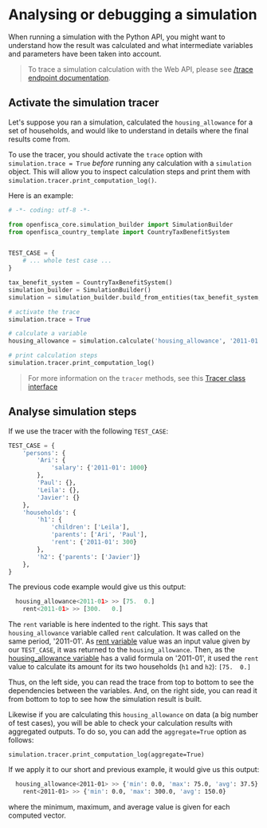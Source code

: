 # Analysing or debugging a simulation

When running a simulation with the Python API, you might want to understand how the result was calculated and what intermediate variables and parameters have been taken into account.

> To trace a simulation calculation with the Web API, please see [/trace endpoint documentation](../openfisca-web-api/trace-simulation.md).


## Activate the simulation tracer

Let's suppose you ran a simulation, calculated the `housing_allowance` for a set of households, and would like to understand in details where the final results come from. 

To use the tracer, you should activate the `trace` option with `simulation.trace = True` _before_ running any calculation with a `simulation` object. This will allow you to inspect calculation steps and print them with `simulation.tracer.print_computation_log()`.

Here is an example:

```python
# -*- coding: utf-8 -*-

from openfisca_core.simulation_builder import SimulationBuilder
from openfisca_country_template import CountryTaxBenefitSystem


TEST_CASE = {
    # ... whole test case ...
}

tax_benefit_system = CountryTaxBenefitSystem()
simulation_builder = SimulationBuilder()
simulation = simulation_builder.build_from_entities(tax_benefit_system, TEST_CASE)

# activate the trace
simulation.trace = True

# calculate a variable
housing_allowance = simulation.calculate('housing_allowance', '2011-01')

# print calculation steps
simulation.tracer.print_computation_log()
```

> For more information on the `tracer` methods, see this [Tracer class interface](../openfisca-python-api/tracer.html)

## Analyse simulation steps

If we use the tracer with the following `TEST_CASE`:

```python
TEST_CASE = {
    'persons': {
        'Ari': {
            'salary': {'2011-01': 1000}
        }, 
        'Paul': {}, 
        'Leila': {}, 
        'Javier': {}
    },
    'households': {
        'h1': {
            'children': ['Leila'], 
            'parents': ['Ari', 'Paul'],
            'rent': {'2011-01': 300}
        },
        'h2': {'parents': ['Javier']}
    },
}
```

The previous code example would give us this output:

```py
  housing_allowance<2011-01> >> [75.  0.]
    rent<2011-01> >> [300.   0.]
```

The `rent` variable is here indented to the right. This says that `housing_allowance` variable called `rent` calculation. It was called on the same period, '2011-01'. As [rent variable](https://demo.openfisca.org/legislation/rent) value was an input value given by our `TEST_CASE`, it was returned to the `housing_allowance`. Then, as the [housing_allowance variable](https://demo.openfisca.org/legislation/housing_allowance) has a valid formula on '2011-01', it used the `rent` value to calculate its amount for its two households (`h1` and `h2`): `[75.  0.]`

Thus, on the left side, you can read the trace from top to bottom to see the dependencies between the variables. And, on the right side, you can read it from bottom to top to see how the simulation result is built.

Likewise if you are calculating this `housing_allowance` on data (a big number of test cases), you will be able to check your calculation results with aggregated outputs. To do so, you can add the `aggregate=True` option as follows:

```
simulation.tracer.print_computation_log(aggregate=True)
```

If we apply it to our short and previous example, it would give us this output:

```sh
  housing_allowance<2011-01> >> {'min': 0.0, 'max': 75.0, 'avg': 37.5}
    rent<2011-01> >> {'min': 0.0, 'max': 300.0, 'avg': 150.0}
```

where the minimum, maximum, and average value is given for each computed vector.
